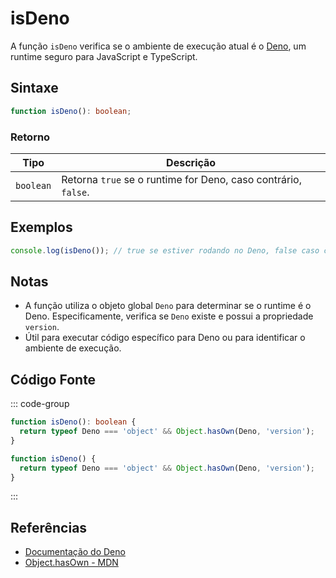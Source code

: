 # isDeno

A função `isDeno` verifica se o ambiente de execução atual é o [Deno](https://deno.land), um runtime seguro para JavaScript e TypeScript.

## Sintaxe

```typescript
function isDeno(): boolean;
```

### Retorno

| Tipo      | Descrição                                                         |
|-----------|-------------------------------------------------------------------|
| `boolean` | Retorna `true` se o runtime for Deno, caso contrário, `false`.    |

## Exemplos

```typescript
console.log(isDeno()); // true se estiver rodando no Deno, false caso contrário
```

## Notas

- A função utiliza o objeto global `Deno` para determinar se o runtime é o Deno. Especificamente, verifica se `Deno` existe e possui a propriedade `version`.
- Útil para executar código específico para Deno ou para identificar o ambiente de execução.

## Código Fonte

::: code-group
```typescript
function isDeno(): boolean {
  return typeof Deno === 'object' && Object.hasOwn(Deno, 'version');
}
```

```javascript
function isDeno() {
  return typeof Deno === 'object' && Object.hasOwn(Deno, 'version');
}
```
:::

## Referências

- [Documentação do Deno](https://deno.land/manual)
- [Object.hasOwn - MDN](https://developer.mozilla.org/pt-BR/docs/Web/JavaScript/Reference/Global_Objects/Object/hasOwn)